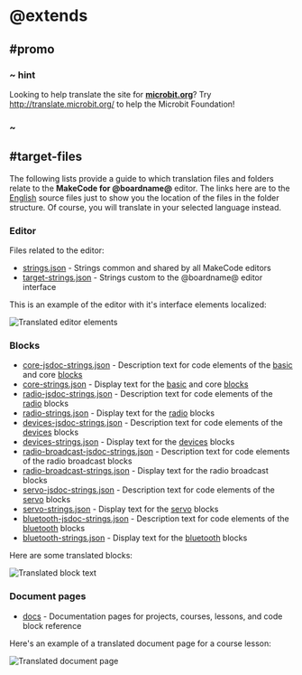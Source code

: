 # @extends

## #promo

### ~ hint

Looking to help translate the site for **[microbit.org](http://microbit.org)**? Try http://translate.microbit.org/ to help the Microbit Foundation!
 
### ~

## #target-files

The following lists provide a guide to which translation files and folders relate to the **MakeCode for @boardname@** editor. The links here are to the [English](https://crowdin.com/project/kindscript/en#) source files just to show you the location of the files in the folder structure. Of course, you will translate in your selected language instead.

### Editor

Files related to the editor:
* [strings.json](https://crowdin.com/project/kindscript/32/en-en) - Strings common and shared by all MakeCode editors
* [target-strings.json](https://crowdin.com/project/kindscript/1922/en-en) - Strings custom to the @boardname@ editor interface

This is an example of the editor with it's interface elements localized:

![Translated editor elements](/static/mb/translate/target-strings.jpg)

### Blocks

* [core-jsdoc-strings.json](https://crowdin.com/translate/kindscript/66/en-en) -  Description text for code elements of the [basic](/reference/basic) and core [blocks](/blocks)
* [core-strings.json](https://crowdin.com/translate/kindscript/65/en-en) - Display text for the [basic](/reference/basic) and core [blocks](/reference/blocks)
* [radio-jsdoc-strings.json](https://crowdin.com/translate/kindscript/64/en-en) - Description text for code elements of the [radio](/reference/radio) blocks
* [radio-strings.json](https://crowdin.com/translate/kindscript/63/en-en) - Display text for the [radio](/reference/radio) blocks
* [devices-jsdoc-strings.json](https://crowdin.com/translate/kindscript/62/en-en) - Description text for code elements of the [devices](/reference/devices) blocks
* [devices-strings.json](https://crowdin.com/translate/kindscript/61/en-en) - Display text for the [devices](/reference/devices) blocks
* [radio-broadcast-jsdoc-strings.json](https://crowdin.com/translate/kindscript/5032/en-en) -  Description text for code elements of the radio broadcast blocks
* [radio-broadcast-strings.json](https://crowdin.com/translate/kindscript/5030/en-en) - Display text for the radio broadcast blocks
* [servo-jsdoc-strings.json](https://crowdin.com/translate/kindscript/5036/en-en) - Description text for code elements of the [servo](/reference/servos) blocks
* [servo-strings.json](https://crowdin.com/translate/kindscript/5034/en-ens) - Display text for the [servo](/reference/servos) blocks
* [bluetooth-jsdoc-strings.json](https://crowdin.com/translate/kindscript/60/en-en) - Description text for code elements of the [bluetooth](/reference/bluetooth) blocks
* [bluetooth-strings.json](https://crowdin.com/translate/kindscript/59/en-en) - Display text for the [bluetooth](/reference/bluetooth) blocks

Here are some translated blocks:

![Translated block text](/static/mb/translate/block-text.jpg)

### Document pages

* [docs](https://crowdin.com/translate/kindscript/en#/microbit/docs) - Documentation pages for projects, courses, lessons, and code block reference

Here's an example of a translated document page for a course lesson:

![Translated document page](/static/mb/translate/doc-page.jpg)
